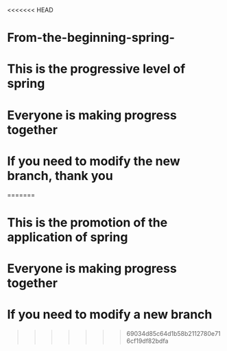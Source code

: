 <<<<<<< HEAD
# From-the-beginning-spring-
# This is the progressive level of spring
# Everyone is making progress together
# If you need to modify the new branch, thank you
=======
# This is the promotion of the application of spring
# Everyone is making progress together
# If you need to modify a new branch
>>>>>>> 69034d85c64d1b58b2112780e716cf19df82bdfa
